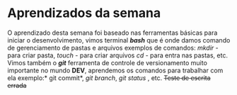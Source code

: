 # Aprendizados da semana

O aprendizado desta semana foi baseado nas ferramentas básicas para iniciar o desenvolvimento, vimos terminal **_bash_** que é onde damos comando de gerenciamento de pastas e arquivos exemplos de comandos: *mkdir* -  para criar pasta, *touch* - para criar arquivos *cd* - para entra nas pastas, etc. Vimos também o **_git_** ferramenta de controle de versionamento muito importante no mundo **DEV**, aprendemos os comandos para trabalhar com ela  exemplo:* git commit*, *git branch*, *git status* , etc.
~~Teste de escrita errada~~
